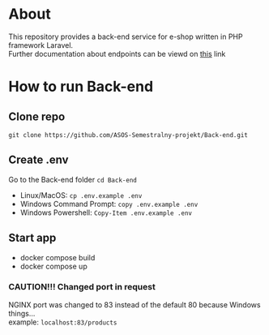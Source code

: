 # About
This repository provides a back-end service for e-shop written in PHP framework Laravel.  
Further documentation about endpoints can be viewd on [this](https://app.swaggerhub.com/apis/XMALISEK/ASOS_Eshop_2/1.0.0/) link

# How to run Back-end
## Clone repo
`git clone https://github.com/ASOS-Semestralny-projekt/Back-end.git`
## Create .env
Go to the Back-end folder `cd Back-end`
- Linux/MacOS: `cp .env.example .env`
- Windows Command Prompt: `copy .env.example .env`
- Windows Powershell: `Copy-Item .env.example .env`
## Start app
- docker compose build
- docker compose up
### CAUTION!!! Changed port in request
NGINX port was changed to 83 instead of the default 80 because Windows things...  
example: `localhost:83/products`

